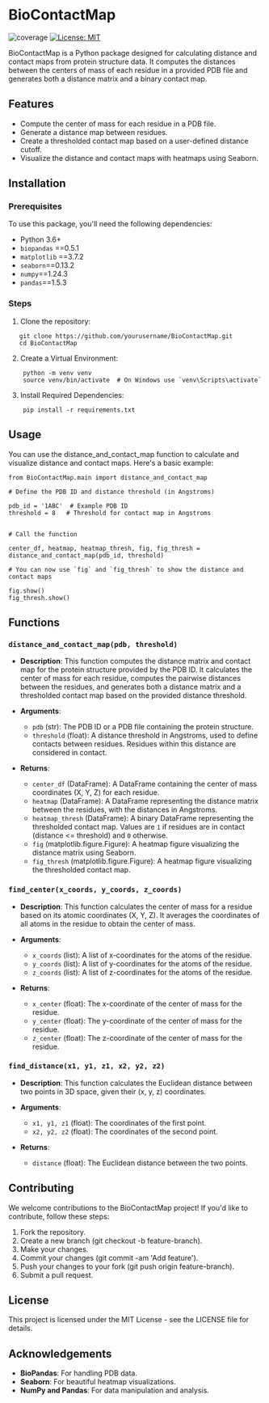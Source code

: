 # BioContactMap
![coverage](https://img.shields.io/badge/coverage-99%25green)
[![License: MIT](https://img.shields.io/badge/License-MIT-yellow.svg)](https://opensource.org/licenses/MIT)

BioContactMap is a Python package designed for calculating distance and contact maps from protein structure data. It computes the distances between the centers of mass of each residue in a provided PDB file and generates both a distance matrix and a binary contact map.

## Features
- Compute the center of mass for each residue in a PDB file.
- Generate a distance map between residues.
- Create a thresholded contact map based on a user-defined distance cutoff.
- Visualize the distance and contact maps with heatmaps using Seaborn.

## Installation

### Prerequisites
To use this package, you'll need the following dependencies:
- Python 3.6+
- `biopandas` ==0.5.1
- `matplotlib` ==3.7.2
- `seaborn`==0.13.2
- `numpy`==1.24.3
- `pandas`==1.5.3

### Steps
1. Clone the repository:

```
   git clone https://github.com/yourusername/BioContactMap.git
   cd BioContactMap
```

2. Create a Virtual Environment:
```
	python -m venv venv
	source venv/bin/activate  # On Windows use `venv\Scripts\activate`
```
3. Install Required Dependencies:
```
	pip install -r requirements.txt
```

## Usage
You can use the distance_and_contact_map function to calculate and visualize distance and contact maps. Here's a basic example:
```
from BioContactMap.main import distance_and_contact_map

# Define the PDB ID and distance threshold (in Angstroms)

pdb_id = '1ABC'  # Example PDB ID
threshold = 8   # Threshold for contact map in Angstroms


# Call the function

center_df, heatmap, heatmap_thresh, fig, fig_thresh = distance_and_contact_map(pdb_id, threshold)

# You can now use `fig` and `fig_thresh` to show the distance and contact maps

fig.show()
fig_thresh.show()
```

## Functions

### `distance_and_contact_map(pdb, threshold)`
- **Description**: This function computes the distance matrix and contact map for the protein structure provided by the PDB ID. It calculates the center of mass for each residue, computes the pairwise distances between the residues, and generates both a distance matrix and a thresholded contact map based on the provided distance threshold.
  
- **Arguments**:
  - `pdb` (str): The PDB ID or a PDB file containing the protein structure.
  - `threshold` (float): A distance threshold in Angstroms, used to define contacts between residues. Residues within this distance are considered in contact.
  
- **Returns**:
  - `center_df` (DataFrame): A DataFrame containing the center of mass coordinates (X, Y, Z) for each residue.
  - `heatmap` (DataFrame): A DataFrame representing the distance matrix between the residues, with the distances in Angstroms.
  - `heatmap_thresh` (DataFrame): A binary DataFrame representing the thresholded contact map. Values are `1` if residues are in contact (distance <= threshold) and `0` otherwise.
  - `fig` (matplotlib.figure.Figure): A heatmap figure visualizing the distance matrix using Seaborn.
  - `fig_thresh` (matplotlib.figure.Figure): A heatmap figure visualizing the thresholded contact map.

### `find_center(x_coords, y_coords, z_coords)`
- **Description**: This function calculates the center of mass for a residue based on its atomic coordinates (X, Y, Z). It averages the coordinates of all atoms in the residue to obtain the center of mass.

- **Arguments**:
  - `x_coords` (list): A list of x-coordinates for the atoms of the residue.
  - `y_coords` (list): A list of y-coordinates for the atoms of the residue.
  - `z_coords` (list): A list of z-coordinates for the atoms of the residue.

- **Returns**:
  - `x_center` (float): The x-coordinate of the center of mass for the residue.
  - `y_center` (float): The y-coordinate of the center of mass for the residue.
  - `z_center` (float): The z-coordinate of the center of mass for the residue.

### `find_distance(x1, y1, z1, x2, y2, z2)`
- **Description**: This function calculates the Euclidean distance between two points in 3D space, given their (x, y, z) coordinates.

- **Arguments**:
  - `x1, y1, z1` (float): The coordinates of the first point.
  - `x2, y2, z2` (float): The coordinates of the second point.

- **Returns**:
  - `distance` (float): The Euclidean distance between the two points.


## Contributing
We welcome contributions to the BioContactMap project! If you'd like to contribute, follow these steps:

1. Fork the repository.
2. Create a new branch (git checkout -b feature-branch).
3. Make your changes.
4. Commit your changes (git commit -am 'Add feature').
5. Push your changes to your fork (git push origin feature-branch).
6. Submit a pull request.

## License
This project is licensed under the MIT License - see the LICENSE file for details.

## Acknowledgements
- **BioPandas**: For handling PDB data.
- **Seaborn**: For beautiful heatmap visualizations.
- **NumPy and Pandas**: For data manipulation and analysis.



